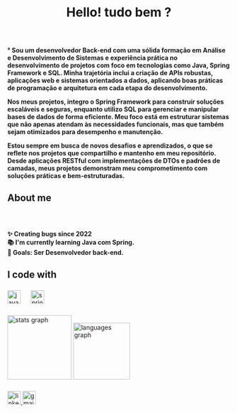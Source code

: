 <h1 align="center">Hello! tudo bem ?</h1>

###

<br clear="both">

<h4 align="left">° Sou um desenvolvedor Back-end com uma sólida formação em Análise e Desenvolvimento de Sistemas e experiência prática no desenvolvimento de projetos com foco em tecnologias como Java, Spring Framework e SQL. Minha trajetória inclui a criação de APIs robustas, aplicações web e sistemas orientados a dados, aplicando boas práticas de programação e arquitetura em cada etapa do desenvolvimento.

Nos meus projetos, integro o Spring Framework para construir soluções escaláveis e seguras, enquanto utilizo SQL para gerenciar e manipular bases de dados de forma eficiente. Meu foco está em estruturar sistemas que não apenas atendam às necessidades funcionais, mas que também sejam otimizados para desempenho e manutenção.

Estou sempre em busca de novos desafios e aprendizados, o que se reflete nos projetos que compartilho e mantenho em meu repositório. Desde aplicações RESTful com implementações de DTOs e padrões de camadas, meus projetos demonstram meu comprometimento com soluções práticas e bem-estruturadas.</h4>

###
<h2 align="left">About me</h2>

###
<br clear="both">

<h4 align="left">✨ Creating bugs since 2022<br>📚 I'm currently learning Java com Spring.<br>🎯 Goals: Ser Desenvolvedor back-end.</h4>

###
<h2 align="left">I code with</h2>

###
<div align="left">
  <img src="https://cdn.jsdelivr.net/gh/devicons/devicon/icons/java/java-original.svg" height="30" alt="java logo"  />
  <img width="15" />
  <img src="https://cdn.jsdelivr.net/gh/devicons/devicon/icons/spring/spring-original.svg" height="30" alt="spring logo"  />
</div>

###
<div align="left">
  <img src="https://github-readme-stats.vercel.app/api?username=kevinarau&hide_title=false&hide_rank=false&show_icons=true&include_all_commits=false&count_private=true&disable_animations=false&theme=prussian&locale=en&hide_border=false&order=1" height="145" alt="stats graph"  />
  <img src="https://github-readme-stats.vercel.app/api/top-langs?username=kevinarau&locale=en&hide_title=false&layout=compact&card_width=320&langs_count=4&theme=prussian&hide_border=false&order=2" height="128" alt="languages graph"  />
</div>

###

<div align="left">
  <a href="https://www.linkedin.com/in/kevin-ara%C3%BAjo-a42296236/" target="_blank">
    <img src="https://img.shields.io/static/v1?message=LinkedIn&logo=linkedin&label=&color=0077B5&logoColor=white&labelColor=&style=for-the-badge" height="30" alt="linkedin logo"  />
  </a>
  <a href="kevin.aparecido97@gmail.com" target="_blank">
    <img src="https://img.shields.io/static/v1?message=Gmail&logo=gmail&label=&color=D14836&logoColor=white&labelColor=&style=for-the-badge" height="30" alt="gmail logo"  />
  </a>
</div>

##

